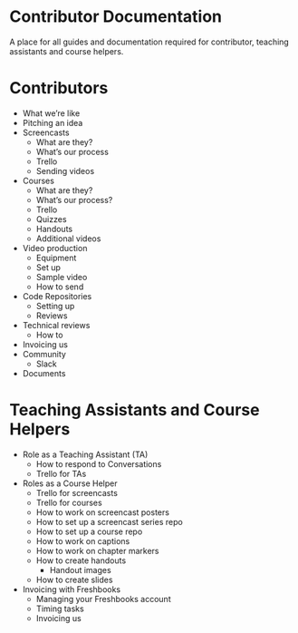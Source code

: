 # Contributor Documentation
A place for all guides and documentation required for contributor, teaching assistants and course helpers.

# Contributors
- What we’re like
- Pitching an idea
- Screencasts
   - What are they?
   - What’s our process
   -  Trello
   - Sending videos 
- Courses
   - What are they?
   - What’s our process?
   - Trello
   - Quizzes
   -  Handouts
   - Additional videos
- Video production
   - Equipment
   - Set up
   - Sample video
   - How to send
- Code Repositories
   - Setting up
   - Reviews
- Technical reviews
   - How to 
- Invoicing us
- Community
  - Slack
- Documents

# Teaching Assistants and Course Helpers
- Role as a Teaching Assistant (TA)
    - How to respond to Conversations
    - Trello for TAs
- Roles as a Course Helper
   - Trello for screencasts
   - Trello for courses 
   - How to work on screencast posters
   - How to set up a screencast series repo
   - How to set up a course repo
   - How to work on captions
   - How to work on chapter markers
   - How to create handouts
      - Handout images 
   - How to create slides
- Invoicing with Freshbooks
   - Managing your Freshbooks account
   - Timing tasks
   - Invoicing us
